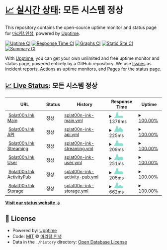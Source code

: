 # [📈 실시간 상태](https://status.maratang.life): <!--live status--> **모든 시스템 정상**

This repository contains the open-source uptime monitor and status page for [마라탕.인생](https://maratang.life/), powered by [Upptime](https://github.com/upptime/upptime).

[![Uptime CI](https://github.com/MaratangLife/status/workflows/Uptime%20CI/badge.svg)](https://github.com/MaratangLife/status/actions?query=workflow%3A%22Uptime+CI%22)
[![Response Time CI](https://github.com/MaratangLife/status/workflows/Response%20Time%20CI/badge.svg)](https://github.com/MaratangLife/status/actions?query=workflow%3A%22Response+Time+CI%22)
[![Graphs CI](https://github.com/MaratangLife/status/workflows/Graphs%20CI/badge.svg)](https://github.com/MaratangLife/status/actions?query=workflow%3A%22Graphs+CI%22)
[![Static Site CI](https://github.com/MaratangLife/status/workflows/Static%20Site%20CI/badge.svg)](https://github.com/MaratangLife/status/actions?query=workflow%3A%22Static+Site+CI%22)
[![Summary CI](https://github.com/MaratangLife/status/workflows/Summary%20CI/badge.svg)](https://github.com/MaratangLife/status/actions?query=workflow%3A%22Summary+CI%22)

With [Upptime](https://upptime.js.org), you can get your own unlimited and free uptime monitor and status page, powered entirely by a GitHub repository. We use [Issues](https://github.com/MaratangLife/status/issues) as incident reports, [Actions](https://github.com/MaratangLife/status/actions) as uptime monitors, and [Pages](https://status.maratang.life) for the status page.

## [📈 Live Status](https://demo.upptime.js.org): <!--live status--> **모든 시스템 정상**

<!--start: status pages-->
<!-- This summary is generated by Upptime (https://github.com/upptime/upptime) -->
<!-- Do not edit this manually, your changes will be overwritten -->
<!-- prettier-ignore -->
| URL | Status | History | Response Time | Uptime |
| --- | ------ | ------- | ------------- | ------ |
| <img alt="" src="https://icons.duckduckgo.com/ip3/splat00n.ink.ico" height="13"> [Splat00n.Ink Main](https://splat00n.ink/about) | 정상 | [splat00n-ink-main.yml](https://github.com/Lastorder-DC/splat00n_ink/commits/HEAD/history/splat00n-ink-main.yml) | <details><summary><img alt="Response time graph" src="./graphs/splat00n-ink-main/response-time-week.png" height="20"> 1376ms</summary><br><a href="https://status.splat00n.ink/history/splat00n-ink-main"><img alt="Response time 628" src="https://img.shields.io/endpoint?url=https%3A%2F%2Fraw.githubusercontent.com%2FLastorder-DC%2Fsplat00n_ink%2FHEAD%2Fapi%2Fsplat00n-ink-main%2Fresponse-time.json"></a><br><a href="https://status.splat00n.ink/history/splat00n-ink-main"><img alt="24-hour response time 967" src="https://img.shields.io/endpoint?url=https%3A%2F%2Fraw.githubusercontent.com%2FLastorder-DC%2Fsplat00n_ink%2FHEAD%2Fapi%2Fsplat00n-ink-main%2Fresponse-time-day.json"></a><br><a href="https://status.splat00n.ink/history/splat00n-ink-main"><img alt="7-day response time 1376" src="https://img.shields.io/endpoint?url=https%3A%2F%2Fraw.githubusercontent.com%2FLastorder-DC%2Fsplat00n_ink%2FHEAD%2Fapi%2Fsplat00n-ink-main%2Fresponse-time-week.json"></a><br><a href="https://status.splat00n.ink/history/splat00n-ink-main"><img alt="30-day response time 1086" src="https://img.shields.io/endpoint?url=https%3A%2F%2Fraw.githubusercontent.com%2FLastorder-DC%2Fsplat00n_ink%2FHEAD%2Fapi%2Fsplat00n-ink-main%2Fresponse-time-month.json"></a><br><a href="https://status.splat00n.ink/history/splat00n-ink-main"><img alt="1-year response time 662" src="https://img.shields.io/endpoint?url=https%3A%2F%2Fraw.githubusercontent.com%2FLastorder-DC%2Fsplat00n_ink%2FHEAD%2Fapi%2Fsplat00n-ink-main%2Fresponse-time-year.json"></a></details> | <details><summary><a href="https://status.splat00n.ink/history/splat00n-ink-main">100.00%</a></summary><a href="https://status.splat00n.ink/history/splat00n-ink-main"><img alt="All-time uptime 99.77%" src="https://img.shields.io/endpoint?url=https%3A%2F%2Fraw.githubusercontent.com%2FLastorder-DC%2Fsplat00n_ink%2FHEAD%2Fapi%2Fsplat00n-ink-main%2Fuptime.json"></a><br><a href="https://status.splat00n.ink/history/splat00n-ink-main"><img alt="24-hour uptime 100.00%" src="https://img.shields.io/endpoint?url=https%3A%2F%2Fraw.githubusercontent.com%2FLastorder-DC%2Fsplat00n_ink%2FHEAD%2Fapi%2Fsplat00n-ink-main%2Fuptime-day.json"></a><br><a href="https://status.splat00n.ink/history/splat00n-ink-main"><img alt="7-day uptime 100.00%" src="https://img.shields.io/endpoint?url=https%3A%2F%2Fraw.githubusercontent.com%2FLastorder-DC%2Fsplat00n_ink%2FHEAD%2Fapi%2Fsplat00n-ink-main%2Fuptime-week.json"></a><br><a href="https://status.splat00n.ink/history/splat00n-ink-main"><img alt="30-day uptime 99.52%" src="https://img.shields.io/endpoint?url=https%3A%2F%2Fraw.githubusercontent.com%2FLastorder-DC%2Fsplat00n_ink%2FHEAD%2Fapi%2Fsplat00n-ink-main%2Fuptime-month.json"></a><br><a href="https://status.splat00n.ink/history/splat00n-ink-main"><img alt="1-year uptime 99.57%" src="https://img.shields.io/endpoint?url=https%3A%2F%2Fraw.githubusercontent.com%2FLastorder-DC%2Fsplat00n_ink%2FHEAD%2Fapi%2Fsplat00n-ink-main%2Fuptime-year.json"></a></details>
| <img alt="" src="https://icons.duckduckgo.com/ip3/splat00n.ink.ico" height="13"> [Splat00n.Ink API](https://splat00n.ink/api/v2/instance) | 정상 | [splat00n-ink-api.yml](https://github.com/Lastorder-DC/splat00n_ink/commits/HEAD/history/splat00n-ink-api.yml) | <details><summary><img alt="Response time graph" src="./graphs/splat00n-ink-api/response-time-week.png" height="20"> 225ms</summary><br><a href="https://status.splat00n.ink/history/splat00n-ink-api"><img alt="Response time 251" src="https://img.shields.io/endpoint?url=https%3A%2F%2Fraw.githubusercontent.com%2FLastorder-DC%2Fsplat00n_ink%2FHEAD%2Fapi%2Fsplat00n-ink-api%2Fresponse-time.json"></a><br><a href="https://status.splat00n.ink/history/splat00n-ink-api"><img alt="24-hour response time 154" src="https://img.shields.io/endpoint?url=https%3A%2F%2Fraw.githubusercontent.com%2FLastorder-DC%2Fsplat00n_ink%2FHEAD%2Fapi%2Fsplat00n-ink-api%2Fresponse-time-day.json"></a><br><a href="https://status.splat00n.ink/history/splat00n-ink-api"><img alt="7-day response time 225" src="https://img.shields.io/endpoint?url=https%3A%2F%2Fraw.githubusercontent.com%2FLastorder-DC%2Fsplat00n_ink%2FHEAD%2Fapi%2Fsplat00n-ink-api%2Fresponse-time-week.json"></a><br><a href="https://status.splat00n.ink/history/splat00n-ink-api"><img alt="30-day response time 372" src="https://img.shields.io/endpoint?url=https%3A%2F%2Fraw.githubusercontent.com%2FLastorder-DC%2Fsplat00n_ink%2FHEAD%2Fapi%2Fsplat00n-ink-api%2Fresponse-time-month.json"></a><br><a href="https://status.splat00n.ink/history/splat00n-ink-api"><img alt="1-year response time 241" src="https://img.shields.io/endpoint?url=https%3A%2F%2Fraw.githubusercontent.com%2FLastorder-DC%2Fsplat00n_ink%2FHEAD%2Fapi%2Fsplat00n-ink-api%2Fresponse-time-year.json"></a></details> | <details><summary><a href="https://status.splat00n.ink/history/splat00n-ink-api">100.00%</a></summary><a href="https://status.splat00n.ink/history/splat00n-ink-api"><img alt="All-time uptime 99.77%" src="https://img.shields.io/endpoint?url=https%3A%2F%2Fraw.githubusercontent.com%2FLastorder-DC%2Fsplat00n_ink%2FHEAD%2Fapi%2Fsplat00n-ink-api%2Fuptime.json"></a><br><a href="https://status.splat00n.ink/history/splat00n-ink-api"><img alt="24-hour uptime 100.00%" src="https://img.shields.io/endpoint?url=https%3A%2F%2Fraw.githubusercontent.com%2FLastorder-DC%2Fsplat00n_ink%2FHEAD%2Fapi%2Fsplat00n-ink-api%2Fuptime-day.json"></a><br><a href="https://status.splat00n.ink/history/splat00n-ink-api"><img alt="7-day uptime 100.00%" src="https://img.shields.io/endpoint?url=https%3A%2F%2Fraw.githubusercontent.com%2FLastorder-DC%2Fsplat00n_ink%2FHEAD%2Fapi%2Fsplat00n-ink-api%2Fuptime-week.json"></a><br><a href="https://status.splat00n.ink/history/splat00n-ink-api"><img alt="30-day uptime 99.52%" src="https://img.shields.io/endpoint?url=https%3A%2F%2Fraw.githubusercontent.com%2FLastorder-DC%2Fsplat00n_ink%2FHEAD%2Fapi%2Fsplat00n-ink-api%2Fuptime-month.json"></a><br><a href="https://status.splat00n.ink/history/splat00n-ink-api"><img alt="1-year uptime 99.57%" src="https://img.shields.io/endpoint?url=https%3A%2F%2Fraw.githubusercontent.com%2FLastorder-DC%2Fsplat00n_ink%2FHEAD%2Fapi%2Fsplat00n-ink-api%2Fuptime-year.json"></a></details>
| <img alt="" src="https://icons.duckduckgo.com/ip3/splat00n.ink.ico" height="13"> [Splat00n.Ink Streaming](https://splat00n.ink/api/v1/streaming/health) | 정상 | [splat00n-ink-streaming.yml](https://github.com/Lastorder-DC/splat00n_ink/commits/HEAD/history/splat00n-ink-streaming.yml) | <details><summary><img alt="Response time graph" src="./graphs/splat00n-ink-streaming/response-time-week.png" height="20"> 209ms</summary><br><a href="https://status.splat00n.ink/history/splat00n-ink-streaming"><img alt="Response time 184" src="https://img.shields.io/endpoint?url=https%3A%2F%2Fraw.githubusercontent.com%2FLastorder-DC%2Fsplat00n_ink%2FHEAD%2Fapi%2Fsplat00n-ink-streaming%2Fresponse-time.json"></a><br><a href="https://status.splat00n.ink/history/splat00n-ink-streaming"><img alt="24-hour response time 156" src="https://img.shields.io/endpoint?url=https%3A%2F%2Fraw.githubusercontent.com%2FLastorder-DC%2Fsplat00n_ink%2FHEAD%2Fapi%2Fsplat00n-ink-streaming%2Fresponse-time-day.json"></a><br><a href="https://status.splat00n.ink/history/splat00n-ink-streaming"><img alt="7-day response time 209" src="https://img.shields.io/endpoint?url=https%3A%2F%2Fraw.githubusercontent.com%2FLastorder-DC%2Fsplat00n_ink%2FHEAD%2Fapi%2Fsplat00n-ink-streaming%2Fresponse-time-week.json"></a><br><a href="https://status.splat00n.ink/history/splat00n-ink-streaming"><img alt="30-day response time 182" src="https://img.shields.io/endpoint?url=https%3A%2F%2Fraw.githubusercontent.com%2FLastorder-DC%2Fsplat00n_ink%2FHEAD%2Fapi%2Fsplat00n-ink-streaming%2Fresponse-time-month.json"></a><br><a href="https://status.splat00n.ink/history/splat00n-ink-streaming"><img alt="1-year response time 184" src="https://img.shields.io/endpoint?url=https%3A%2F%2Fraw.githubusercontent.com%2FLastorder-DC%2Fsplat00n_ink%2FHEAD%2Fapi%2Fsplat00n-ink-streaming%2Fresponse-time-year.json"></a></details> | <details><summary><a href="https://status.splat00n.ink/history/splat00n-ink-streaming">100.00%</a></summary><a href="https://status.splat00n.ink/history/splat00n-ink-streaming"><img alt="All-time uptime 98.41%" src="https://img.shields.io/endpoint?url=https%3A%2F%2Fraw.githubusercontent.com%2FLastorder-DC%2Fsplat00n_ink%2FHEAD%2Fapi%2Fsplat00n-ink-streaming%2Fuptime.json"></a><br><a href="https://status.splat00n.ink/history/splat00n-ink-streaming"><img alt="24-hour uptime 100.00%" src="https://img.shields.io/endpoint?url=https%3A%2F%2Fraw.githubusercontent.com%2FLastorder-DC%2Fsplat00n_ink%2FHEAD%2Fapi%2Fsplat00n-ink-streaming%2Fuptime-day.json"></a><br><a href="https://status.splat00n.ink/history/splat00n-ink-streaming"><img alt="7-day uptime 100.00%" src="https://img.shields.io/endpoint?url=https%3A%2F%2Fraw.githubusercontent.com%2FLastorder-DC%2Fsplat00n_ink%2FHEAD%2Fapi%2Fsplat00n-ink-streaming%2Fuptime-week.json"></a><br><a href="https://status.splat00n.ink/history/splat00n-ink-streaming"><img alt="30-day uptime 99.52%" src="https://img.shields.io/endpoint?url=https%3A%2F%2Fraw.githubusercontent.com%2FLastorder-DC%2Fsplat00n_ink%2FHEAD%2Fapi%2Fsplat00n-ink-streaming%2Fuptime-month.json"></a><br><a href="https://status.splat00n.ink/history/splat00n-ink-streaming"><img alt="1-year uptime 99.54%" src="https://img.shields.io/endpoint?url=https%3A%2F%2Fraw.githubusercontent.com%2FLastorder-DC%2Fsplat00n_ink%2FHEAD%2Fapi%2Fsplat00n-ink-streaming%2Fuptime-year.json"></a></details>
| <img alt="" src="https://icons.duckduckgo.com/ip3/splat00n.ink.ico" height="13"> [Splat00n.Ink User](https://splat00n.ink/api/v1/accounts/lookup?acct=admin) | 정상 | [splat00n-ink-user.yml](https://github.com/Lastorder-DC/splat00n_ink/commits/HEAD/history/splat00n-ink-user.yml) | <details><summary><img alt="Response time graph" src="./graphs/splat00n-ink-user/response-time-week.png" height="20"> 251ms</summary><br><a href="https://status.splat00n.ink/history/splat00n-ink-user"><img alt="Response time 258" src="https://img.shields.io/endpoint?url=https%3A%2F%2Fraw.githubusercontent.com%2FLastorder-DC%2Fsplat00n_ink%2FHEAD%2Fapi%2Fsplat00n-ink-user%2Fresponse-time.json"></a><br><a href="https://status.splat00n.ink/history/splat00n-ink-user"><img alt="24-hour response time 203" src="https://img.shields.io/endpoint?url=https%3A%2F%2Fraw.githubusercontent.com%2FLastorder-DC%2Fsplat00n_ink%2FHEAD%2Fapi%2Fsplat00n-ink-user%2Fresponse-time-day.json"></a><br><a href="https://status.splat00n.ink/history/splat00n-ink-user"><img alt="7-day response time 251" src="https://img.shields.io/endpoint?url=https%3A%2F%2Fraw.githubusercontent.com%2FLastorder-DC%2Fsplat00n_ink%2FHEAD%2Fapi%2Fsplat00n-ink-user%2Fresponse-time-week.json"></a><br><a href="https://status.splat00n.ink/history/splat00n-ink-user"><img alt="30-day response time 436" src="https://img.shields.io/endpoint?url=https%3A%2F%2Fraw.githubusercontent.com%2FLastorder-DC%2Fsplat00n_ink%2FHEAD%2Fapi%2Fsplat00n-ink-user%2Fresponse-time-month.json"></a><br><a href="https://status.splat00n.ink/history/splat00n-ink-user"><img alt="1-year response time 243" src="https://img.shields.io/endpoint?url=https%3A%2F%2Fraw.githubusercontent.com%2FLastorder-DC%2Fsplat00n_ink%2FHEAD%2Fapi%2Fsplat00n-ink-user%2Fresponse-time-year.json"></a></details> | <details><summary><a href="https://status.splat00n.ink/history/splat00n-ink-user">100.00%</a></summary><a href="https://status.splat00n.ink/history/splat00n-ink-user"><img alt="All-time uptime 99.77%" src="https://img.shields.io/endpoint?url=https%3A%2F%2Fraw.githubusercontent.com%2FLastorder-DC%2Fsplat00n_ink%2FHEAD%2Fapi%2Fsplat00n-ink-user%2Fuptime.json"></a><br><a href="https://status.splat00n.ink/history/splat00n-ink-user"><img alt="24-hour uptime 100.00%" src="https://img.shields.io/endpoint?url=https%3A%2F%2Fraw.githubusercontent.com%2FLastorder-DC%2Fsplat00n_ink%2FHEAD%2Fapi%2Fsplat00n-ink-user%2Fuptime-day.json"></a><br><a href="https://status.splat00n.ink/history/splat00n-ink-user"><img alt="7-day uptime 100.00%" src="https://img.shields.io/endpoint?url=https%3A%2F%2Fraw.githubusercontent.com%2FLastorder-DC%2Fsplat00n_ink%2FHEAD%2Fapi%2Fsplat00n-ink-user%2Fuptime-week.json"></a><br><a href="https://status.splat00n.ink/history/splat00n-ink-user"><img alt="30-day uptime 99.52%" src="https://img.shields.io/endpoint?url=https%3A%2F%2Fraw.githubusercontent.com%2FLastorder-DC%2Fsplat00n_ink%2FHEAD%2Fapi%2Fsplat00n-ink-user%2Fuptime-month.json"></a><br><a href="https://status.splat00n.ink/history/splat00n-ink-user"><img alt="1-year uptime 99.58%" src="https://img.shields.io/endpoint?url=https%3A%2F%2Fraw.githubusercontent.com%2FLastorder-DC%2Fsplat00n_ink%2FHEAD%2Fapi%2Fsplat00n-ink-user%2Fuptime-year.json"></a></details>
| <img alt="" src="https://icons.duckduckgo.com/ip3/splat00n.ink.ico" height="13"> [Splat00n.Ink ActivityPub](https://splat00n.ink/.well-known/webfinger?resource=acct:admin@splat00n.ink) | 정상 | [splat00n-ink-activity-pub.yml](https://github.com/Lastorder-DC/splat00n_ink/commits/HEAD/history/splat00n-ink-activity-pub.yml) | <details><summary><img alt="Response time graph" src="./graphs/splat00n-ink-activity-pub/response-time-week.png" height="20"> 205ms</summary><br><a href="https://status.splat00n.ink/history/splat00n-ink-activity-pub"><img alt="Response time 186" src="https://img.shields.io/endpoint?url=https%3A%2F%2Fraw.githubusercontent.com%2FLastorder-DC%2Fsplat00n_ink%2FHEAD%2Fapi%2Fsplat00n-ink-activity-pub%2Fresponse-time.json"></a><br><a href="https://status.splat00n.ink/history/splat00n-ink-activity-pub"><img alt="24-hour response time 150" src="https://img.shields.io/endpoint?url=https%3A%2F%2Fraw.githubusercontent.com%2FLastorder-DC%2Fsplat00n_ink%2FHEAD%2Fapi%2Fsplat00n-ink-activity-pub%2Fresponse-time-day.json"></a><br><a href="https://status.splat00n.ink/history/splat00n-ink-activity-pub"><img alt="7-day response time 205" src="https://img.shields.io/endpoint?url=https%3A%2F%2Fraw.githubusercontent.com%2FLastorder-DC%2Fsplat00n_ink%2FHEAD%2Fapi%2Fsplat00n-ink-activity-pub%2Fresponse-time-week.json"></a><br><a href="https://status.splat00n.ink/history/splat00n-ink-activity-pub"><img alt="30-day response time 313" src="https://img.shields.io/endpoint?url=https%3A%2F%2Fraw.githubusercontent.com%2FLastorder-DC%2Fsplat00n_ink%2FHEAD%2Fapi%2Fsplat00n-ink-activity-pub%2Fresponse-time-month.json"></a><br><a href="https://status.splat00n.ink/history/splat00n-ink-activity-pub"><img alt="1-year response time 185" src="https://img.shields.io/endpoint?url=https%3A%2F%2Fraw.githubusercontent.com%2FLastorder-DC%2Fsplat00n_ink%2FHEAD%2Fapi%2Fsplat00n-ink-activity-pub%2Fresponse-time-year.json"></a></details> | <details><summary><a href="https://status.splat00n.ink/history/splat00n-ink-activity-pub">100.00%</a></summary><a href="https://status.splat00n.ink/history/splat00n-ink-activity-pub"><img alt="All-time uptime 99.77%" src="https://img.shields.io/endpoint?url=https%3A%2F%2Fraw.githubusercontent.com%2FLastorder-DC%2Fsplat00n_ink%2FHEAD%2Fapi%2Fsplat00n-ink-activity-pub%2Fuptime.json"></a><br><a href="https://status.splat00n.ink/history/splat00n-ink-activity-pub"><img alt="24-hour uptime 100.00%" src="https://img.shields.io/endpoint?url=https%3A%2F%2Fraw.githubusercontent.com%2FLastorder-DC%2Fsplat00n_ink%2FHEAD%2Fapi%2Fsplat00n-ink-activity-pub%2Fuptime-day.json"></a><br><a href="https://status.splat00n.ink/history/splat00n-ink-activity-pub"><img alt="7-day uptime 100.00%" src="https://img.shields.io/endpoint?url=https%3A%2F%2Fraw.githubusercontent.com%2FLastorder-DC%2Fsplat00n_ink%2FHEAD%2Fapi%2Fsplat00n-ink-activity-pub%2Fuptime-week.json"></a><br><a href="https://status.splat00n.ink/history/splat00n-ink-activity-pub"><img alt="30-day uptime 99.52%" src="https://img.shields.io/endpoint?url=https%3A%2F%2Fraw.githubusercontent.com%2FLastorder-DC%2Fsplat00n_ink%2FHEAD%2Fapi%2Fsplat00n-ink-activity-pub%2Fuptime-month.json"></a><br><a href="https://status.splat00n.ink/history/splat00n-ink-activity-pub"><img alt="1-year uptime 99.58%" src="https://img.shields.io/endpoint?url=https%3A%2F%2Fraw.githubusercontent.com%2FLastorder-DC%2Fsplat00n_ink%2FHEAD%2Fapi%2Fsplat00n-ink-activity-pub%2Fuptime-year.json"></a></details>
| <img alt="" src="https://splat00n.ink/favicon.ico" height="13"> [Splat00n.Ink Storage](https://r2.maratang.life/check.txt) | 정상 | [splat00n-ink-storage.yml](https://github.com/Lastorder-DC/splat00n_ink/commits/HEAD/history/splat00n-ink-storage.yml) | <details><summary><img alt="Response time graph" src="./graphs/splat00n-ink-storage/response-time-week.png" height="20"> 662ms</summary><br><a href="https://status.splat00n.ink/history/splat00n-ink-storage"><img alt="Response time 630" src="https://img.shields.io/endpoint?url=https%3A%2F%2Fraw.githubusercontent.com%2FLastorder-DC%2Fsplat00n_ink%2FHEAD%2Fapi%2Fsplat00n-ink-storage%2Fresponse-time.json"></a><br><a href="https://status.splat00n.ink/history/splat00n-ink-storage"><img alt="24-hour response time 440" src="https://img.shields.io/endpoint?url=https%3A%2F%2Fraw.githubusercontent.com%2FLastorder-DC%2Fsplat00n_ink%2FHEAD%2Fapi%2Fsplat00n-ink-storage%2Fresponse-time-day.json"></a><br><a href="https://status.splat00n.ink/history/splat00n-ink-storage"><img alt="7-day response time 662" src="https://img.shields.io/endpoint?url=https%3A%2F%2Fraw.githubusercontent.com%2FLastorder-DC%2Fsplat00n_ink%2FHEAD%2Fapi%2Fsplat00n-ink-storage%2Fresponse-time-week.json"></a><br><a href="https://status.splat00n.ink/history/splat00n-ink-storage"><img alt="30-day response time 500" src="https://img.shields.io/endpoint?url=https%3A%2F%2Fraw.githubusercontent.com%2FLastorder-DC%2Fsplat00n_ink%2FHEAD%2Fapi%2Fsplat00n-ink-storage%2Fresponse-time-month.json"></a><br><a href="https://status.splat00n.ink/history/splat00n-ink-storage"><img alt="1-year response time 557" src="https://img.shields.io/endpoint?url=https%3A%2F%2Fraw.githubusercontent.com%2FLastorder-DC%2Fsplat00n_ink%2FHEAD%2Fapi%2Fsplat00n-ink-storage%2Fresponse-time-year.json"></a></details> | <details><summary><a href="https://status.splat00n.ink/history/splat00n-ink-storage">100.00%</a></summary><a href="https://status.splat00n.ink/history/splat00n-ink-storage"><img alt="All-time uptime 99.61%" src="https://img.shields.io/endpoint?url=https%3A%2F%2Fraw.githubusercontent.com%2FLastorder-DC%2Fsplat00n_ink%2FHEAD%2Fapi%2Fsplat00n-ink-storage%2Fuptime.json"></a><br><a href="https://status.splat00n.ink/history/splat00n-ink-storage"><img alt="24-hour uptime 100.00%" src="https://img.shields.io/endpoint?url=https%3A%2F%2Fraw.githubusercontent.com%2FLastorder-DC%2Fsplat00n_ink%2FHEAD%2Fapi%2Fsplat00n-ink-storage%2Fuptime-day.json"></a><br><a href="https://status.splat00n.ink/history/splat00n-ink-storage"><img alt="7-day uptime 100.00%" src="https://img.shields.io/endpoint?url=https%3A%2F%2Fraw.githubusercontent.com%2FLastorder-DC%2Fsplat00n_ink%2FHEAD%2Fapi%2Fsplat00n-ink-storage%2Fuptime-week.json"></a><br><a href="https://status.splat00n.ink/history/splat00n-ink-storage"><img alt="30-day uptime 100.00%" src="https://img.shields.io/endpoint?url=https%3A%2F%2Fraw.githubusercontent.com%2FLastorder-DC%2Fsplat00n_ink%2FHEAD%2Fapi%2Fsplat00n-ink-storage%2Fuptime-month.json"></a><br><a href="https://status.splat00n.ink/history/splat00n-ink-storage"><img alt="1-year uptime 99.82%" src="https://img.shields.io/endpoint?url=https%3A%2F%2Fraw.githubusercontent.com%2FLastorder-DC%2Fsplat00n_ink%2FHEAD%2Fapi%2Fsplat00n-ink-storage%2Fuptime-year.json"></a></details>

<!--end: status pages-->

[**Visit our status website →**](https://status.maratang.life)

## 📄 License

- Powered by: [Upptime](https://github.com/upptime/upptime)
- Code: [MIT](./LICENSE) © [마라탕.인생](https://maratang.life/)
- Data in the `./history` directory: [Open Database License](https://opendatacommons.org/licenses/odbl/1-0/)
